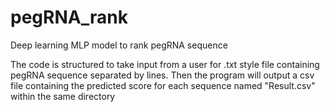 # pegRNA_rank
Deep learning MLP model to rank pegRNA sequence

The code is structured to take input from a user for .txt style file containing pegRNA sequence separated by lines. Then the program will output a csv file containing the predicted score for each sequence named "Result.csv" within the same directory
